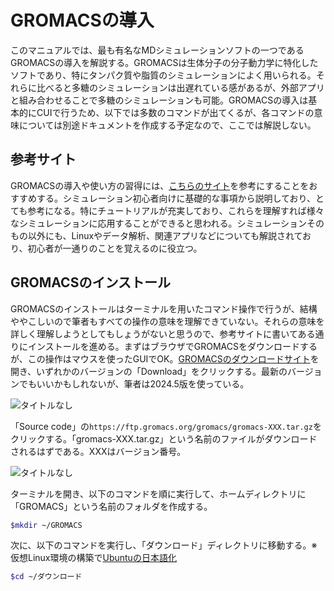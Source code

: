 # GROMACSの導入
このマニュアルでは、最も有名なMDシミュレーションソフトの一つであるGROMACSの導入を解説する。GROMACSは生体分子の分子動力学に特化したソフトであり、特にタンパク質や脂質のシミュレーションによく用いられる。それらに比べると多糖のシミュレーションは出遅れている感があるが、外部アプリと組み合わせることで多糖のシミュレーションも可能。GROMACSの導入は基本的にCUIで行うため、以下では多数のコマンドが出てくるが、各コマンドの意味については別途ドキュメントを作成する予定なので、ここでは解説しない。  

## 参考サイト
GROMACSの導入や使い方の習得には、[こちらのサイト](https://onefive13.github.io/homepage/index.html "MDNOTES")を参考にすることをおすすめする。シミュレーション初心者向けに基礎的な事項から説明しており、とても参考になる。特にチュートリアルが充実しており、これらを理解すれば様々なシミュレーションに応用することができると思われる。シミュレーションそのもの以外にも、Linuxやデータ解析、関連アプリなどについても解説されており、初心者が一通りのことを覚えるのに役立つ。  

## GROMACSのインストール
GROMACSのインストールはターミナルを用いたコマンド操作で行うが、結構ややこしいので筆者もすべての操作の意味を理解できていない。それらの意味を詳しく理解しようとしてもしょうがないと思うので、参考サイトに書いてある通りにインストールを進める。まずはブラウザでGROMACSをダウンロードするが、この操作はマウスを使ったGUIでOK。[GROMACSのダウンロードサイト](https://manual.gromacs.org/documentation/ "GROMACS documentation")を開き、いずれかのバージョンの「Download」をクリックする。最新のバージョンでもいいかもしれないが、筆者は2024.5版を使っている。  

![タイトルなし](https\://github.com/user-attachments/assets/08620374-77b4-4f20-bcbc-13ecd32c3166)

「Source code」の`https://ftp.gromacs.org/gromacs/gromacs-XXX.tar.gz`をクリックする。「gromacs-XXX.tar.gz」という名前のファイルがダウンロードされるはずである。XXXはバージョン番号。

![タイトルなし](https://github.com/user-attachments/assets/35e235ee-0574-4321-85ac-e7f03ff72515)


ターミナルを開き、以下のコマンドを順に実行して、ホームディレクトリに「GROMACS」という名前のフォルダを作成する。  

```bash
$mkdir ~/GROMACS
```

次に、以下のコマンドを実行し、「ダウンロード」ディレクトリに移動する。※仮想Linux環境の構築で[Ubuntuの日本語化](./Virtual-Linux.md/##Ubuntuの日本語化)  

```bash
$cd ~/ダウンロード
```

